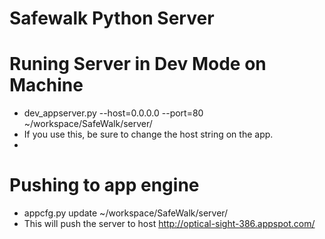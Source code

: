 Safewalk Python Server
========

Runing Server in Dev Mode on Machine
========
 * dev_appserver.py --host=0.0.0.0  --port=80 ~/workspace/SafeWalk/server/
 * If you use this, be sure to change the host string on the app. 
 *

Pushing to app engine
===== 
 * appcfg.py update ~/workspace/SafeWalk/server/
 * This will push the server to host http://optical-sight-386.appspot.com/
